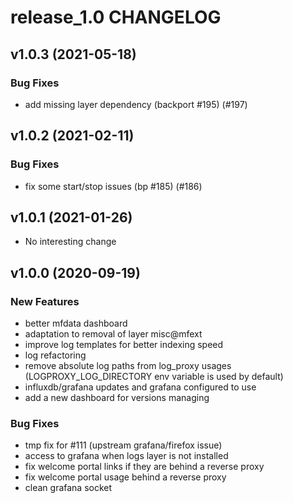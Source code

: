 # release_1.0 CHANGELOG

## v1.0.3 (2021-05-18)

### Bug Fixes

- add missing layer dependency (backport #195) (#197)

## v1.0.2 (2021-02-11)

### Bug Fixes

- fix some start/stop issues (bp #185) (#186)

## v1.0.1 (2021-01-26)

- No interesting change

## v1.0.0 (2020-09-19)

### New Features

- better mfdata dashboard
- adaptation to removal of layer misc@mfext
- improve log templates for better indexing speed
- log refactoring
- remove absolute log paths from log_proxy usages (LOGPROXY_LOG_DIRECTORY env variable is used by default)
- influxdb/grafana updates and grafana configured to use
- add a new dashboard for versions managing

### Bug Fixes

- tmp fix for #111 (upstream grafana/firefox issue)
- access to grafana when logs layer is not installed
- fix welcome portal links if they are behind a reverse proxy
- fix welcome portal usage behind a reverse proxy
- clean grafana socket


